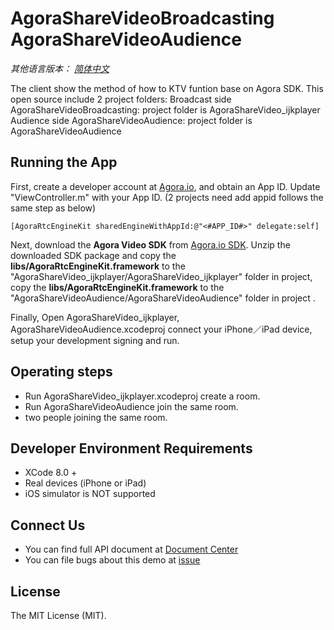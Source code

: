 # AgoraShareVideoBroadcasting AgoraShareVideoAudience

*其他语言版本： [简体中文](README.md)*

The client show the method of how to KTV funtion base on Agora SDK. 
This open source include 2 project folders:
     Broadcast side AgoraShareVideoBroadcasting: project folder is AgoraShareVideo_ijkplayer
     Audience side AgoraShareVideoAudience: project folder is AgoraShareVideoAudience

## Running the App
First, create a developer account at [Agora.io](https://dashboard.agora.io/signin/), and obtain an App ID. Update "ViewController.m" with your App ID.  (2 projects need add appid follows the same step as below)

```
[AgoraRtcEngineKit sharedEngineWithAppId:@"<#APP_ID#>" delegate:self] 
```


Next, download the **Agora Video SDK** from [Agora.io SDK](https://www.agora.io/en/blog/download/). Unzip the downloaded SDK package and copy the **libs/AgoraRtcEngineKit.framework** to the "AgoraShareVideo_ijkplayer/AgoraShareVideo_ijkplayer" folder in project, copy the **libs/AgoraRtcEngineKit.framework** to the "AgoraShareVideoAudience/AgoraShareVideoAudience" folder in project . 

Finally, Open AgoraShareVideo_ijkplayer,  AgoraShareVideoAudience.xcodeproj  connect your iPhone／iPad device, setup your development signing and run.

## Operating steps
* Run AgoraShareVideo_ijkplayer.xcodeproj create a room.
* Run AgoraShareVideoAudience join the same room.
* two people joining the same room.
## Developer Environment Requirements
* XCode 8.0 +
* Real devices (iPhone or iPad)
* iOS simulator is NOT supported

## Connect Us

- You can find full API document at [Document Center](https://docs.agora.io/en/)
- You can file bugs about this demo at [issue](https://github.com/AgoraIO/Agora-client-side-AV-capturing-for-streaming-iOS/issues)

## License

The MIT License (MIT).
